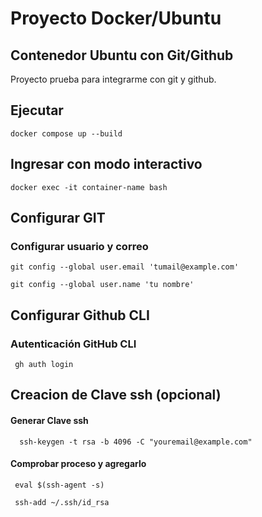 
# Proyecto Docker/Ubuntu

## Contenedor Ubuntu con Git/Github

Proyecto prueba para integrarme con git y github. 


## Ejecutar

```docker componse
docker compose up --build
```
## Ingresar con modo interactivo

```docker componse
docker exec -it container-name bash
```
## Configurar GIT 

### Configurar usuario y correo
```configurar correo
git config --global user.email 'tumail@example.com'
```
```configurar usuario
git config --global user.name 'tu nombre'
```
## Configurar Github CLI 

### Autenticación GitHub CLI
```autenticacion en Github cli
 gh auth login
```

## Creacion de Clave ssh (opcional)

#### Generar Clave ssh

```Generar Clave ssh
  ssh-keygen -t rsa -b 4096 -C "youremail@example.com"
```

#### Comprobar proceso y agregarlo

```Comprobar proceso (Windows/Git Bash)
 eval $(ssh-agent -s)
```
```agregarlo (Windows/Git Bash)
 ssh-add ~/.ssh/id_rsa
```
